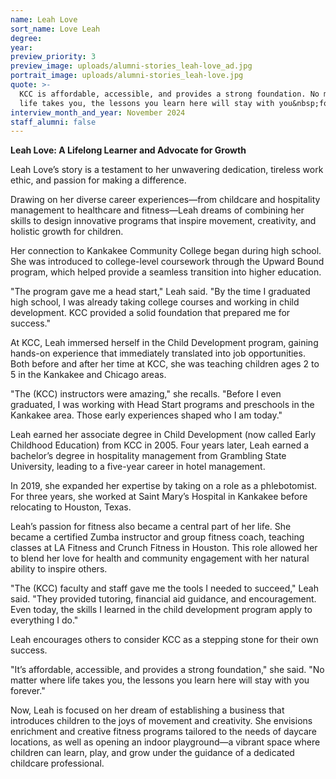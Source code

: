 ```yaml
---
name: Leah Love
sort_name: Love Leah
degree:
year:
preview_priority: 3
preview_image: uploads/alumni-stories_leah-love_ad.jpg
portrait_image: uploads/alumni-stories_leah-love.jpg
quote: >-
  KCC is affordable, accessible, and provides a strong foundation. No matter where
  life takes you, the lessons you learn here will stay with you&nbsp;forever.
interview_month_and_year: November 2024
staff_alumni: false
---
```

**Leah Love: A Lifelong Learner and Advocate for Growth**

Leah Love’s story is a testament to her unwavering dedication, tireless work ethic, and passion for making a difference. 

Drawing on her diverse career experiences&mdash;from childcare and hospitality management to healthcare and fitness&mdash;Leah dreams of combining her skills to design innovative programs that inspire movement, creativity, and holistic growth for children.

Her connection to Kankakee Community College began during high school. She was introduced to college-level coursework through the Upward Bound program, which helped provide a  seamless transition into higher education.

"The program gave me a head start," Leah said. "By the time I graduated high school, I was already taking college courses and working in child development. KCC provided a solid foundation that prepared me for success."

At KCC, Leah immersed herself in the Child Development program, gaining hands-on experience that immediately translated into job opportunities.  Both before and after her time at KCC, she was teaching children ages 2 to 5 in the Kankakee and Chicago areas.

"The (KCC) instructors were amazing," she recalls. "Before I even graduated, I was working with Head Start programs and preschools in the Kankakee area. Those early experiences shaped who I am today."

Leah earned her associate degree in Child Development (now called Early Childhood Education) from KCC in 2005. Four years later, Leah earned a bachelor’s degree in hospitality management from Grambling State University, leading to a five-year career in hotel management.

In 2019, she expanded her expertise by taking on a role as a phlebotomist. For three years, she worked at Saint Mary’s Hospital in Kankakee before relocating to Houston, Texas.

Leah’s passion for fitness also became a central part of her life. She became a certified Zumba instructor and group fitness coach, teaching classes at LA Fitness and Crunch Fitness in Houston. This role allowed her to blend her love for health and community engagement with her natural ability to inspire others.

"The (KCC) faculty and staff gave me the tools I needed to succeed," Leah said. "They provided tutoring, financial aid guidance, and encouragement. Even today, the skills I learned in the child development program apply to everything I do."

Leah encourages others to consider KCC as a stepping stone for their own success.

"It’s affordable, accessible, and provides a strong foundation," she said. "No matter where life takes you, the lessons you learn here will stay with you forever."

Now, Leah is focused on her dream of establishing a business that introduces children to the joys of movement and creativity. She envisions enrichment and creative fitness programs tailored to the needs of daycare locations, as well as opening an indoor playground—a vibrant space where children can learn, play, and grow under the guidance of a dedicated childcare professional.
